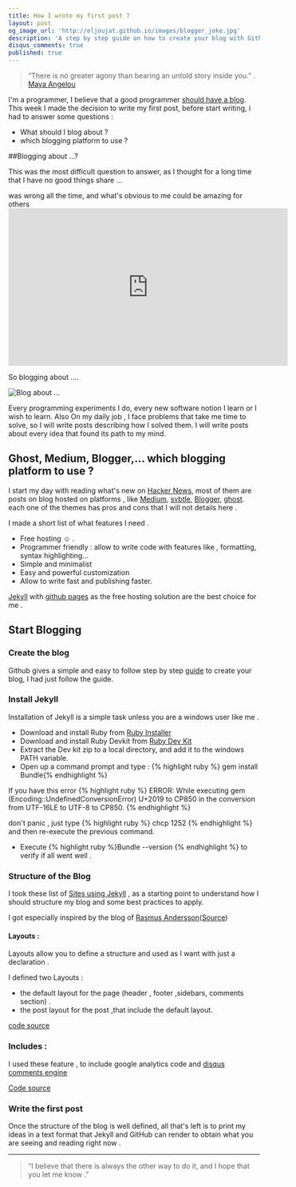 ```yaml
---
title: How I wrote my first post ?
layout: post
og_image_url: 'http://eljoujat.github.io/images/blogger_joke.jpg'
description: 'A step by step guide on how to create your blog with Github and Jekyll '
disqus_comments: true
published: true
---
```



> “There is no greater agony than bearing an untold story inside you.” .
[Maya Angelou](http://www.mayaangelou.com/)

I'm a programmer, I believe that a good programmer [should have a blog](http://architects.dzone.com/articles/why-programmers-should-have). This week I made the decision to write my first post, before start writing, i had to answer some questions :

- What should I blog about ?
- which blogging platform to use ?

##Blogging about ...?

This was the most difficult question to answer, as I thought for a long time that I have no good things share ...

 was wrong all the time, and what's obvious to me could be amazing for others  <iframe width="560" height="315" src="https://www.youtube.com/embed/xcmI5SSQLmE" frameborder="0" allowfullscreen></iframe>


So blogging about ....

![Blog about ...](/images/blogger_joke.jpg)

Every programming experiments I do, every new software notion I learn or I wish to learn. Also On my daily job , I face problems that take me time to solve, so I will write posts describing how I solved them. I will write posts about every idea that found its path to my mind.


## Ghost, Medium, Blogger,... which blogging platform to use ?

I start my day with reading what's new on [Hacker News](https://news.ycombinator.com/news), most of them are posts on blog hosted on platforms , like [Medium](https://medium.com/), [svbtle](https://svbtle.com/), [Blogger](https://www.blogger.com), [ghost](https://ghost.org/). each one of the themes has pros and cons that I will not details here .

I made a short list of what features I need .

- Free hosting ☺ .
- Programmer friendly : allow to write code with features like , formatting, syntax highlighting...
- Simple and minimalist
- Easy and powerful customization
- Allow to write fast and publishing faster.


[Jekyll](http://jekyllrb.com/) with [github pages](http://pages.github.com/) as the free hosting solution are the best choice for me .

## Start Blogging

### Create the blog

Github gives a simple and easy to follow step by step [guide](https://pages.github.com/) to create your blog, I had just follow the guide.

### Install Jekyll

Installation of Jekyll is a simple task unless you are a windows user like me .

- Download and install Ruby from [Ruby Installer](http://rubyinstaller.org/downloads#download-links)
- Download and install Ruby Devkit  from [Ruby Dev Kit](http://rubyinstaller.org/downloads#ownload-links)
- Extract the Dev kit zip to a local directory, and add it to the windows PATH variable.
- Open up a command prompt and type : {% highlight ruby %} gem install Bundle{% endhighlight %}

 If you have this error
{% highlight ruby %}
 ERROR:  While executing gem (Encoding::UndefinedConversionError)
    U+2019 to CP850 in the conversion from UTF-16LE to UTF-8 to CP850.
{% endhighlight %}


 don't panic , just type {% highlight ruby %} chcp 1252 {% endhighlight %} and then re-execute the previous command.

 - Execute {% highlight ruby %}Bundle --version {% endhighlight %} to verify if all went well .

### Structure of the Blog


I took these list of [Sites using Jekyll](http://jekyllrb.com/docs/sites/) , as a starting  point to understand how I should structure my blog and some best practices to apply.

I got especially inspired  by the blog of [Rasmus Andersson](http://rsms.me/)([Source](https://github.com/rsms/rsms.github.com))

#### Layouts :

Layouts allow you to define a structure and used as I want with just a declaration .

I defined two Layouts :

- the default layout for the page (header , footer ,sidebars, comments section) .
- the post layout for the post ,that include the default layout.

 [code source](https://github.com/eljoujat/eljoujat.github.io/tree/master/_layouts)

### Includes :

I used these feature , to include google analytics code and [disqus comments engine ](https://disqus.com/)

[Code source](https://github.com/eljoujat/eljoujat.github.io/tree/master/_includes)

### Write the first post

Once the structure of the blog is well defined, all that's left is to print my ideas in a text format that Jekyll and GitHub can render to obtain what you are seeing and reading right now .

 ***




> “I believe that there is always the other way to do it, and I hope that you let me know .”
